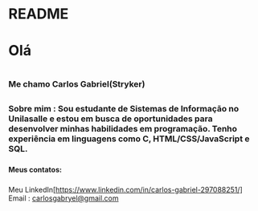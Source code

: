 # README
# Olá <h1>
### Me chamo Carlos Gabriel(Stryker) <h2>
### Sobre mim : Sou estudante de Sistemas de Informação no Unilasalle e estou em busca de oportunidades para desenvolver minhas habilidades em programação. Tenho experiência em linguagens como C, HTML/CSS/JavaScript e SQL. <h3>
#### Meus contatos: <h3>
Meu LinkedIn[https://www.linkedin.com/in/carlos-gabriel-297088251/]
Email : carlosgabryel@gmail.com <br>
  
